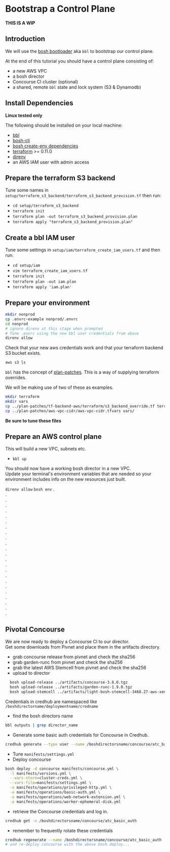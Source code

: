 # Bootstrap a Control Plane

**THIS IS A WIP**

## Introduction

We will use the [bosh bootloader](https://github.com/cloudfoundry/bosh-bootloader) aka `bbl` to bootstrap our control plane.

At the end of this tutorial you should have a control plane consisting of:

* a new AWS VPC
* a bosh director
* Concourse CI cluster (optional)
* a shared, remote `bbl` state and lock system (S3 & Dynamodb)

## Install Dependencies

**Linux tested only**

The following should be installed on your local machine:

* [bbl](https://github.com/cloudfoundry/bosh-bootloader/releases)
* [bosh-cli](https://bosh.io/docs/cli-v2.html)
* [bosh create-env dependencies](https://bosh.io/docs/cli-v2-install/#additional-dependencies)
* [terraform](https://www.terraform.io/downloads.html) >= 0.11.0
* [direnv](https://direnv.net/)
* an AWS IAM user with admin access

## Prepare the terraform S3 backend

Tune some names in `setup/terraform_s3_backend/terraform_s3_backend_provision.tf` then run:
* `cd setup/terraform_s3_backend`
* `terraform init`
* `terraform plan -out terraform_s3_backend_provision.plan`
* `terraform apply "terraform_s3_backend_provision.plan"`

## Create a bbl IAM user

Tune some settings in `setup/iam/terraform_create_iam_users.tf` and then run:
* `cd setup/iam`
* `vim terraform_create_iam_users.tf`
* `terraform init`
* `terraform plan -out iam.plan`
* `terraform apply 'iam.plan'`

## Prepare your environment

``` bash
mkdir nonprod
cp .envrc-example nonprod/.envrc
cd nonprod
# ignore direnv at this stage when prompted
# Tune .envrc using the new bbl user credentials from above
direnv allow
```
Check that your new aws credentials work and that your terraform backend S3 bucket exists.

``` bash
aws s3 ls
```

`bbl` has the concept of [plan-patches](https://github.com/cloudfoundry/bosh-bootloader/tree/master/plan-patches). This is a way of supplying terraform overrides.   

We will be making use of two of these as examples.  

``` bash
mkdir terraform
mkdir vars
cp ../plan-patches/tf-backend-aws/terraform/s3_backend_override.tf terraform/
cp ../plan-patches/aws-vpc-cidr/aws-vpc-cidr.tfvars vars/
```
**Be sure to tune these files**

## Prepare an AWS control plane

This will build a new VPC, subnets etc.  

* `bbl up`

You should now have a working bosh director in a new VPC.  
Update your terminal's environment variables that are needed so your environment includes info on the new resources just built.

`direnv allow`
`bosh env`
.  
.  
.  
.  
.  
.  
.  
.  
.  
.  
.  
.  
.  
.  
.  
.  
.  
.  
.  
.  
.  
.  
.  
.  

## Pivotal Concourse

We are now ready to deploy a Concourse CI to our director.  
Get some downloads from Pivnet and place them in the artifacts directory.

* grab concourse release from pivnet and check the sha256
* grab garden-runc from pivnet and check the sha256
* grab the latest AWS Stemcell from pivnet and check the sha256
* upload to director
```bash
  bosh upload-release ../artifacts/concourse-3.8.0.tgz
  bosh upload-release ../artifacts/garden-runc-1.9.0.tgz
  bosh upload-stemcell ../artifacts/light-bosh-stemcell-3468.27-aws-xen-hvm-ubuntu-trusty-go_agent.tgz
```
Credentials in credhub are namespaced like `/boshdirectorname/deploymentname/credname`
* find the bosh directors name
```bash
bbl outputs | grep director_name
```
* Generate some basic auth credentials for Concourse in Credhub.
```bash
credhub generate --type user --name /boshdirectorsname/concourse/atc_basic_auth
```
* Tune `manifests/settings.yml`
* Deploy concourse
```bash
bosh deploy -d concourse manifests/concourse.yml \
  -l manifests/versions.yml \
  --vars-store=cluster-creds.yml \
  --vars-file=manifests/settings.yml \
  -o manifests/operations/privileged-http.yml \
  -o manifests/operations/basic-auth.yml \
  -o manifests/operations/web-network-extension.yml \
  -o manifests/operations/worker-ephemeral-disk.yml
```
* retrieve the Concourse credentials and log in.
```bash
credhub get -n /boshdirectorsname/concourse/atc_basic_auth
```
* remember to frequently rotate these credentials
```bash
credhub regenerate --name /boshdirectorsname/concourse/atc_basic_auth
# and re-deploy concourse with the above bosh deploy...
```
